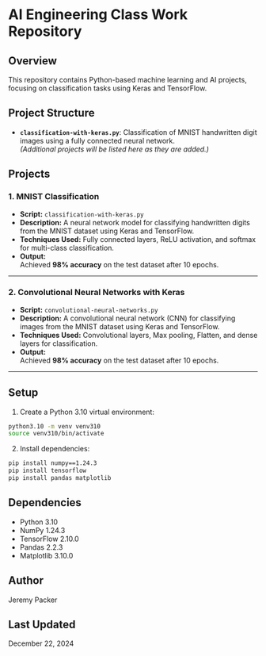 # AI Engineering Class Work Repository

## Overview
This repository contains Python-based machine learning and AI projects, focusing on classification tasks using Keras and TensorFlow.

## **Project Structure**  
- **`classification-with-keras.py`**: Classification of MNIST handwritten digit images using a fully connected neural network.  
*(Additional projects will be listed here as they are added.)* 

## **Projects**

### **1. MNIST Classification**
- **Script:** `classification-with-keras.py`  
- **Description:** A neural network model for classifying handwritten digits from the MNIST dataset using Keras and TensorFlow.  
- **Techniques Used:** Fully connected layers, ReLU activation, and softmax for multi-class classification.  
- **Output:**  
  Achieved **98% accuracy** on the test dataset after 10 epochs.

---

### **2. Convolutional Neural Networks with Keras**
- **Script:** `convolutional-neural-networks.py`  
- **Description:** A convolutional neural network (CNN) for classifying images from the MNIST dataset using Keras and TensorFlow.  
- **Techniques Used:** Convolutional layers, Max pooling, Flatten, and dense layers for classification.  
- **Output:**  
  Achieved **98% accuracy** on the test dataset after 10 epochs.

---

## Setup
1. Create a Python 3.10 virtual environment:
```bash
python3.10 -m venv venv310
source venv310/bin/activate
```

2. Install dependencies:
```bash
pip install numpy==1.24.3
pip install tensorflow
pip install pandas matplotlib
```

## Dependencies
- Python 3.10
- NumPy 1.24.3
- TensorFlow 2.10.0
- Pandas 2.2.3
- Matplotlib 3.10.0

## Author
Jeremy Packer

## Last Updated
December 22, 2024
